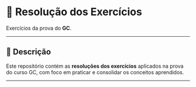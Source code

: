 # 📄 Resolução dos Exercícios

Exercícios da prova do **GC**.

---

## 📌 Descrição

Este repositório contém as **resoluções dos exercícios** aplicados na prova do curso GC, com foco em praticar e consolidar os conceitos aprendidos.

---


